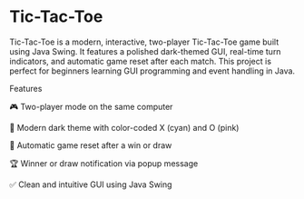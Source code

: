 # Tic-Tac-Toe
Tic-Tac-Toe is a modern, interactive, two-player Tic-Tac-Toe game built using Java Swing. It features a polished dark-themed GUI, real-time turn indicators, and automatic game reset after each match. This project is perfect for beginners learning GUI programming and event handling in Java.

Features

🎮 Two-player mode on the same computer

🎨 Modern dark theme with color-coded X (cyan) and O (pink)

🔄 Automatic game reset after a win or draw

🏆 Winner or draw notification via popup message

✅ Clean and intuitive GUI using Java Swing
